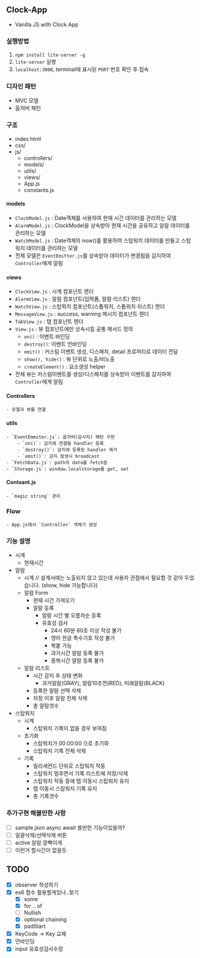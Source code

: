 ## Clock-App
- Vanilla JS with Clock App

### 실행방법
1. `npm install lite-server -g`
2. `lite-server` 실행
3. `localhost:3000`, terminal에 표시된 `PORT` 번호 확인 후 접속

### 디자인 패턴
- MVC 모델
- 옵저버 패턴

### 구조
- index.html
- css/
- js/
    - controllers/
    - models/
    - utils/
    - views/
    - App.js
    - constants.js

#### models     
- `ClockModel.js` : Date객체를 사용하여 현재 시간 데이터를 관리하는 모델
- `AlarmModel.js` : ClockModel을 상속받아 현재 시간을 공유하고 알람 데이터를 관리하는 모델
- `WatchModel.js` : Date객체의 now()를 활용하여 스탑워치 데이터를 만들고 스탑워치 데이터를 관리하는 모델
- 전체 모델은 `EventEmitter.js`를 상속받아 데이터가 변경됨을 감지하여 `Controller`에게 알림
    
#### views
- `ClockView.js` : 시계 컴포넌트 렌더
- `AlarmView.js` : 알람 컴포넌트(입력폼, 알람 리스트) 렌더
- `WatchView.js` : 스탑워치 컴포넌트(스톱워치, 스톱워치 리스트) 렌더
- `MessageView.js` : success, warning 메시지 컴포넌트 렌더 
- `TabView.js` : 탭 컴포넌트 렌더
- `View.js` : 뷰 컴포넌트에만 상속시킬 공통 메서드 정의
    - `on()` : 이벤트 바인딩
    - `destroy()`: 이벤트 언바인딩
    - `emit()` : 커스텀 이벤트 생성, 디스패치, detail 프로퍼티로 데이터 전달
    - `show(), hide()` : 뷰 단위로 노출/비노출
    - `createElement()` : 요소생성 helper
- 전체 뷰는 커스텀이벤트를 생성/디스패치를 상속받아 이벤트를 감지하여 `Controller`에게 알림 

#### Controllers
    - 모델과 뷰를 연결

#### utils
    - `EventEmmiter.js`: 옵저버(감시자) 패턴 구현
        - `on()`: 감지에 연결될 handler 등록
        - `destroy()`: 감지에 등록된 handler 제거
        - `emit()`: 감지 발생시 broadcast
    - `FetchData.js`: path의 data를 fetch함
    - `Storage.js`: window.localstorage를 get, set

#### Contsant.js    
    - `magic string` 관리

### Flow
    - App.js에서 `Controller` 객체가 생성

### 기능 설명
- 시계
    - 현재시간   
- 알람
    - 시계   // 설계서에는 노출되지 않고 있는데 사용자 관점에서 필요할 것 같아 두었습니다. (show, hide 가능합니다)
    - 알람 Form
        - 현재 시간 가져오기
        - 알람 등록
            - 알람 시간 별 오름차순 등록
            - 유효성 검사 
                - 24시 60분 60초 이상 작성 불가
                - 영어 한글 특수기호 작성 불가
                - 복붙 가능
                - 과거시간 알람 등록 불가
                - 중복시간 알람 등록 불가
    - 알람 리스트
        - 시간 감지 후 상태 변화
            - 과거알람(GRAY), 알람10초전(RED), 미래알람(BLACK)
        - 등록한 알람 선택 삭제
        - 자정 이후 알람 전체 삭제
        - 총 알람갯수
- 스탑워치
    - 시계
        - 스탑워치 기록이 없을 경우 보여짐
    - 초기화
        - 스탑워치가 00:00:00 으로 초기화
        - 스탑워치 기록 전체 삭제
    - 기록
        - 밀리세컨드 단위로 스탑워치 작동
        - 스탑워치 멈추면서 기록 리스트에 저장/삭제
        - 스탑워치 작동 중에 탭 이동시 스탑워치 유지
        - 탭 이동시 스탑워치 기록 유지
        - 총 기록갯수


### 추가구현 해볼만한 사항
- [ ] sample.json async await 쓸만한 기능이있을까?
- [ ] 일괄삭제/선택삭제 버튼
- [ ] active 알람 깜빡이게
- [ ] 이런거 할시간이 없을듯

## TODO
- [x] observer 작성하기
- [x] es6 함수 활용할게있나..찾기
  - [x] some
  - [x] for .. of
  - [ ] Nullish 
  - [x] optional chaining
  - [x] padStart 
- [x] KeyCode -> Key 교체
- [x] 언바인딩
- [x] input 유효성검사수정
